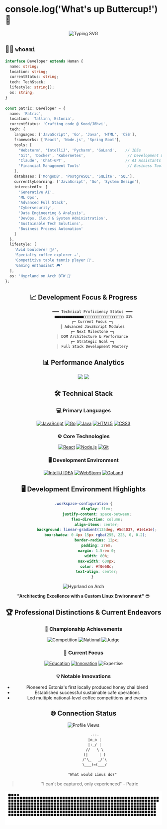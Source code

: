 # console.log('What's up Buttercup!') 👾

<div align="center">
  <img src="https://readme-typing-svg.demolab.com?font=Fira+Code&size=23&duration=4200&pause=420&color=FF61A6&center=true&vCenter=true&width=960&lines=Searching+for+Life's+Purpose...;Full+Stack+Developer+in+Progress;Crafting+Digital+Dreams+in+Estonia;Code+is+like+a+joke%3A+if+you+have+to+explain+it%2C+it's+bad;Reading+code+is+an+art%2C+writing+it+is+just+the+start;Make+it+work%2C+then+make+it+reusable" alt="Typing SVG" />
</div>

## 👨‍💻 `whoami`

```typescript
interface Developer extends Human {
  name: string;
  location: string;
  currentStatus: string;
  tech: TechStack;
  lifestyle: string[];
  os: string;
}

const patric: Developer = {
  name: 'Patric',
  location: 'Tallinn, Estonia',
  currentStatus: 'Crafting code @ Kood/Jõhvi',
  tech: {
    languages: ['JavaScript', 'Go', 'Java', 'HTML', 'CSS'],
    frameworks: ['React', 'Node.js', 'Spring Boot'],
    tools: [
      'Webstorm', 'IntelliJ', 'Pycharm', 'GoLand',    // IDEs
      'Git', 'Docker', 'Kubernetes',                   // Development & Operations
      'Claude', 'Chat-GPT',                           // AI Assistants
      'Financial Management Tools'                     // Business Tools
    ],
    databases: ['MongoDB', 'PostgreSQL', 'SQLite', 'SQL'],
    currentlyLearning: ['JavaScript', 'Go', 'System Design'],
    interestedIn: [
      'Generative AI',
      'ML Ops',
      'Advanced Full Stack',
      'Cybersecurity',
      'Data Engineering & Analysis',
      'DevOps, Cloud & System Administration',
      'Sustainable Tech Solutions',
      'Business Process Automation'
    ]
  },
  lifestyle: [
    'Avid boulderer 🧗‍♂️',
    'Specialty coffee explorer ☕',
    'Competitive table tennis player 🏓',
    'Gaming enthusiast 🎮'
  ],
  os: 'Hyprland on Arch BTW 🐧'
};
```

<div align="center">

## 📈 Development Focus & Progress
```ascii
        ━━━ Technical Proficiency Status ━━━
          ■■■■■■■■■■■■■□□□□□□□□□□□□□□□□□□ 31% 
        ┌─ Current Focus ─┐
        │ Advanced JavaScript Modules
        ┌─ Next Milestone ─┐
        │ DOM Architecture & Performance
        ┌─ Strategic Goal ─┐
        │ Full Stack Development Mastery
```

## 📊 Performance Analytics

<img height="180em" src="https://github-readme-stats.vercel.app/api?username=Pilves&show_icons=true&theme=radical&include_all_commits=true&count_private=true"/>
<img height="180em" src="https://github-readme-stats.vercel.app/api/top-langs/?username=Pilves&layout=compact&langs_count=8&theme=radical"/>

## 🛠️ Technical Stack

### 💻 Primary Languages
[![JavaScript](https://img.shields.io/badge/JavaScript-Junior-black?style=for-the-badge&logo=javascript)](https://developer.mozilla.org/en-US/docs/Web/JavaScript)
[![Go](https://img.shields.io/badge/Go-Intern-black?style=for-the-badge&logo=go)](https://go.dev/)
[![Java](https://img.shields.io/badge/Java-Intern-black?style=for-the-badge&logo=java)](https://www.java.com/)
[![HTML5](https://img.shields.io/badge/HTML5-Intern-black?style=for-the-badge&logo=html5)](https://developer.mozilla.org/en-US/docs/Web/HTML)
[![CSS3](https://img.shields.io/badge/CSS3-Intern-black?style=for-the-badge&logo=css3)](https://developer.mozilla.org/en-US/docs/Web/CSS)

### ⚙️ Core Technologies
[![React](https://img.shields.io/badge/React-Intern-black?style=for-the-badge&logo=react)](https://react.dev/)
[![Node.js](https://img.shields.io/badge/Node.js-Intern-black?style=for-the-badge&logo=node.js)](https://nodejs.org/)
[![Git](https://img.shields.io/badge/Git-Beginner-black?style=for-the-badge&logo=git)](https://git-scm.com/)

### 🖥️ Development Environment
[![IntelliJ IDEA](https://img.shields.io/badge/IntelliJ_IDEA-Primary-black?style=for-the-badge&logo=intellij-idea)](https://www.jetbrains.com/idea/)
[![WebStorm](https://img.shields.io/badge/WebStorm-Primary-black?style=for-the-badge&logo=webstorm)](https://www.jetbrains.com/webstorm/)
[![GoLand](https://img.shields.io/badge/GoLand-Primary-black?style=for-the-badge&logo=goland)](https://www.jetbrains.com/go/)


## 🖥️ Development Environment Highlights
```css
.workspace-configuration {
            display: flex;
            justify-content: space-between;
            flex-direction: column;
            align-items: center;
            background: linear-gradient(135deg, #5d4037, #1e1e1e);
            box-shadow: 0 4px 15px rgba(255, 223, 0, 0.2); 
            border-radius: 12px;
            padding: 2rem;
            margin: 1.5rem 0;
            width: 80%;
            max-width: 600px;
            color: #f0e68c;
            text-align: center;
        }
```

<img src="https://img.shields.io/badge/OS-Hyprland%20on%20Arch%20Linux-f0e68c?style=for-the-badge&logo=arch-linux&logoColor=white" alt="Hyprland on Arch"/>

**"Architecting Excellence with a Custom Linux Environment"** 😎

## 🏆 Professional Distinctions & Current Endeavors

### 🌟 Championship Achievements
![Competition](https://img.shields.io/badge/Stockholm_Specialty_Coffee_Festival-1st_Place-gold?style=for-the-badge)
![National](https://img.shields.io/badge/Estonian_Latte_Art-Multiple_Champion-gold?style=for-the-badge)
![Judge](https://img.shields.io/badge/Competition_Judge-National_Level-blue?style=for-the-badge)

### 🎯 Current Focus
[![Education](https://img.shields.io/badge/Full_Stack_Development-Kood/Jõhvi-1793D1?style=for-the-badge)](https://kood.tech/)
[![Innovation](https://img.shields.io/badge/Chaidla-Pioneering_Sustainable_Products-2ea44f?style=for-the-badge)](https://chaidla.ee)
![Expertise](https://img.shields.io/badge/Specialty_Coffee-Industry_Leader-brown?style=for-the-badge)

### 💡 Notable Innovations
- Pioneered Estonia's first locally produced honey chai blend
- Established successful sustainable cafe operations
- Led multiple national-level coffee competitions and events

## 🌐 Connection Status
![Profile Views](https://komarev.com/ghpvc/?username=Pilves&style=for-the-badge&color=blueviolet)

```ascii
                    .--.          
                   |o_o |         
                   |:_/ |         
                  //   \ \        
                 (|     | )       
                /'\_   _/`\      
                \___)=(___/      

        "What would Linus do?"
```

> "I can't be captured, only experienced" - Patric

<picture>
  <source media="(prefers-color-scheme: dark)" srcset="https://raw.githubusercontent.com/Pilves/Pilves/output/github-contribution-grid-snake-dark.svg">
  <source media="(prefers-color-scheme: light)" srcset="https://raw.githubusercontent.com/Pilves/Pilves/output/github-contribution-grid-snake.svg">
  <img alt="github contribution grid snake animation" src="https://raw.githubusercontent.com/Pilves/Pilves/output/github-contribution-grid-snake.svg">
</picture>

</div>

<!-- Why are you looking at the source code?!?!?!?!?? 🎮 -->
